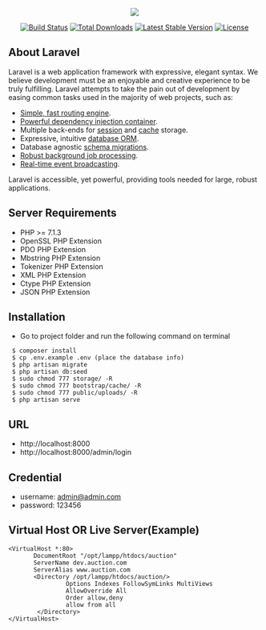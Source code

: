 <p align="center"><img src="https://laravel.com/assets/img/components/logo-laravel.svg"></p>

<p align="center">
<a href="https://travis-ci.org/laravel/framework"><img src="https://travis-ci.org/laravel/framework.svg" alt="Build Status"></a>
<a href="https://packagist.org/packages/laravel/framework"><img src="https://poser.pugx.org/laravel/framework/d/total.svg" alt="Total Downloads"></a>
<a href="https://packagist.org/packages/laravel/framework"><img src="https://poser.pugx.org/laravel/framework/v/stable.svg" alt="Latest Stable Version"></a>
<a href="https://packagist.org/packages/laravel/framework"><img src="https://poser.pugx.org/laravel/framework/license.svg" alt="License"></a>
</p>

## About Laravel

Laravel is a web application framework with expressive, elegant syntax. We believe development must be an enjoyable and creative experience to be truly fulfilling. Laravel attempts to take the pain out of development by easing common tasks used in the majority of web projects, such as:

- [Simple, fast routing engine](https://laravel.com/docs/routing).
- [Powerful dependency injection container](https://laravel.com/docs/container).
- Multiple back-ends for [session](https://laravel.com/docs/session) and [cache](https://laravel.com/docs/cache) storage.
- Expressive, intuitive [database ORM](https://laravel.com/docs/eloquent).
- Database agnostic [schema migrations](https://laravel.com/docs/migrations).
- [Robust background job processing](https://laravel.com/docs/queues).
- [Real-time event broadcasting](https://laravel.com/docs/broadcasting).

Laravel is accessible, yet powerful, providing tools needed for large, robust applications.

## Server Requirements

- PHP >= 7.1.3
- OpenSSL PHP Extension
- PDO PHP Extension
- Mbstring PHP Extension
- Tokenizer PHP Extension
- XML PHP Extension
- Ctype PHP Extension
- JSON PHP Extension

## Installation

- Go to project folder and run the following command on terminal
 ````
  $ composer install
  $ cp .env.example .env (place the database info)
  $ php artisan migrate
  $ php artisan db:seed
  $ sudo chmod 777 storage/ -R
  $ sudo chmod 777 bootstrap/cache/ -R
  $ sudo chmod 777 public/uploads/ -R
  $ php artisan serve
 ````
 ## URL
 - http://localhost:8000
 - http://localhost:8000/admin/login
 ## Credential
 - username: admin@admin.com
 - password: 123456
 
 ## Virtual Host OR Live Server(Example)
  ````
  <VirtualHost *:80>
         DocumentRoot "/opt/lampp/htdocs/auction"
         ServerName dev.auction.com
         ServerAlias www.auction.com
         <Directory /opt/lampp/htdocs/auction/>
                  Options Indexes FollowSymLinks MultiViews
                  AllowOverride All
                  Order allow,deny
                  allow from all
          </Directory>
  </VirtualHost>
   ````
